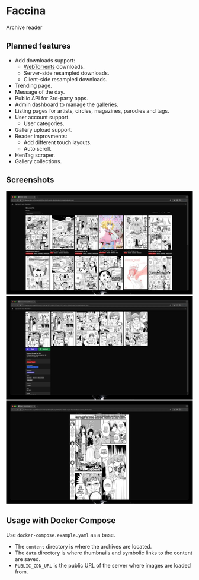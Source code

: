 # Faccina

Archive reader

## Planned features

- Add downloads support:
  - [WebTorrents](https://webtorrent.io/) downloads.
  - Server-side resampled downloads.
  - Client-side resampled downloads.
- Trending page.
- Message of the day.
- Public API for 3rd-party apps.
- Admin dashboard to manage the galleries.
- Listing pages for artists, circles, magazines, parodies and tags.
- User account support.
  - User categories.
- Gallery upload support.
- Reader improvments:
  - Add different touch layouts.
  - Auto scroll.
- HenTag scraper.
- Gallery collections.

## Screenshots

![Library](/assets/library.webp?raw=true "Library page")
![Gallery](/assets/gallery.webp?raw=true "Gallery page")
![Reader](/assets/reader.webp?raw=true "Reader page")

## Usage with Docker Compose

Use `docker-compose.example.yaml` as a base.

- The `content` directory is where the archives are located.
- The `data` directory is where thumbnails and symbolic links to the content are saved.
- `PUBLIC_CDN_URL` is the public URL of the server where images are loaded from.

